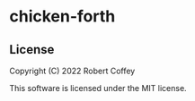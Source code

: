 # chicken-forth

## License

Copyright (C) 2022 Robert Coffey

This software is licensed under the MIT license.
